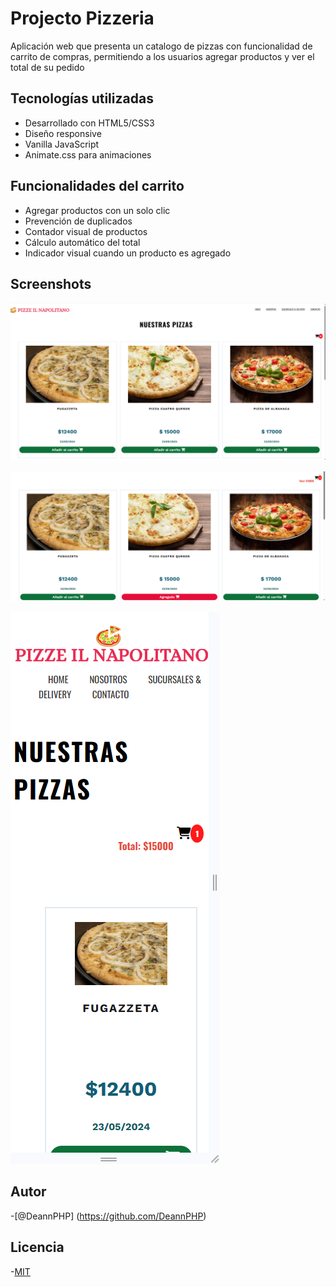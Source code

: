 
# Projecto Pizzeria

Aplicación web que presenta un catalogo de pizzas con funcionalidad de carrito de compras, permitiendo a los usuarios agregar productos y ver el total de su pedido

## Tecnologías utilizadas

- Desarrollado con HTML5/CSS3 
- Diseño responsive
- Vanilla JavaScript
- Animate.css para animaciones

## Funcionalidades del carrito

- Agregar productos con un solo clic
- Prevención de duplicados
- Contador visual de productos
- Cálculo automático del total
- Indicador visual cuando un producto es agregado

## Screenshots

![Pizzeria imagen 1](screen01.png)

![Pizzeria imagen 2](screen02.png)

![Pizzeria imagen 3](screen03.png)


## Autor

-[@DeannPHP] (https://github.com/DeannPHP)

## Licencia

-[MIT](https://choosealicense.com/licenses/mit/)